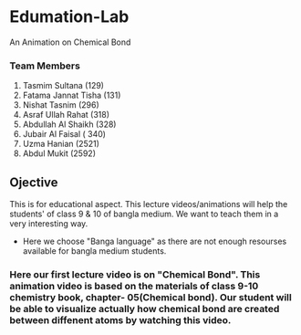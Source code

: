 # Edumation-Lab
An Animation on Chemical Bond

### Team Members
 1. Tasmim Sultana (129) <br>
 2. Fatama Jannat Tisha (131) <br>
 3. Nishat Tasnim (296) <br>
 4. Asraf Ullah Rahat (318) <br>
 5. Abdullah Al Shaikh (328) <br>
 6. Jubair Al Faisal ( 340) <br>
 7. Uzma Hanian (2521) <br>
 8. Abdul Mukit (2592) <br>


## Ojective
This is for educational aspect. 
This lecture videos/animations will help the students' of class 9 & 10 of bangla medium. We want to teach them in a very interesting way.
* Here we choose "Banga language" as there are not enough resourses available for bangla medium students.
### Here our first lecture video is on "Chemical Bond". This animation video is based on the materials of class 9-10 chemistry book, chapter- 05(Chemical bond). Our student will be able to visualize actually how chemical bond are created between diffenent atoms by watching this video.


